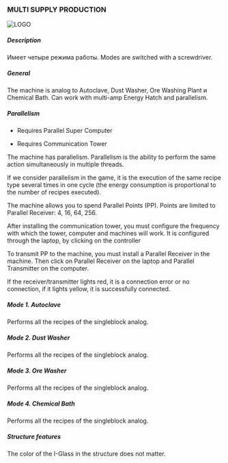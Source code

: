 ### MULTI SUPPLY PRODUCTION
![LOGO](https://gtimpact.space/media/gregtech/ParSupply.png)
##### Description
Имеет четыре режима работы. Modes are switched with a screwdriver.
##### General
The machine is analog to Autoclave, Dust Washer, Ore Washing Plant и Chemical Bath. Can work with multi-amp Energy Hatch and parallelism.
##### Parallelism
- Requires Parallel Super Computer

- Requires Communication Tower

The machine has parallelism. Parallelism is the ability to perform the same action simultaneously in multiple threads.

If we consider parallelism in the game, it is the execution of the same recipe type several times in one cycle (the energy consumption is proportional to the number of recipes executed).
The machine allows you to spend Parallel Points (PP). Points are limited to Parallel Receiver: 4, 16, 64, 256.

After installing the communication tower, you must configure the frequency with which the tower, computer and machines will work. It is configured through the laptop, by clicking on the controller
To transmit PP to the machine, you must install a Parallel Receiver in the machine. Then click on Parallel Receiver on the laptop and Parallel Transmitter on the computer.

If the receiver/transmitter lights red, it is a connection error or no connection, if it lights yellow, it is successfully connected.
##### Mode 1. Autoclave
Performs all the recipes of the singleblock analog.
##### Mode 2. Dust Washer
Performs all the recipes of the singleblock analog.
##### Mode 3. Ore Washer
Performs all the recipes of the singleblock analog.
##### Mode 4. Chemical Bath
Performs all the recipes of the singleblock analog.
##### Structure features
The color of the I-Glass in the structure does not matter.
